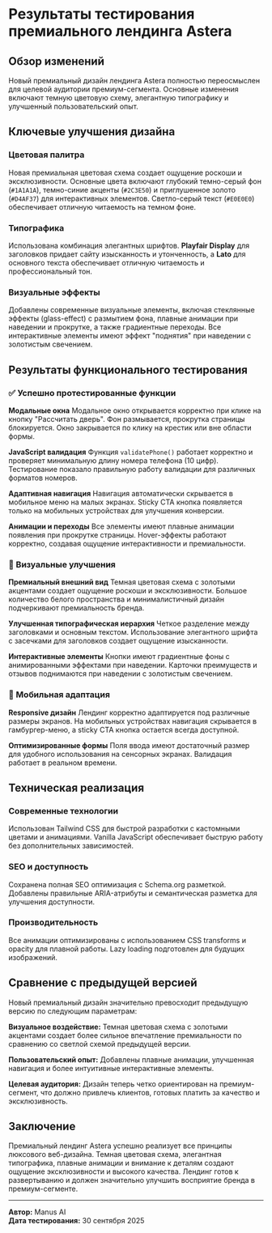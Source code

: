 # Результаты тестирования премиального лендинга Astera

## Обзор изменений

Новый премиальный дизайн лендинга Astera полностью переосмыслен для целевой аудитории премиум-сегмента. Основные изменения включают темную цветовую схему, элегантную типографику и улучшенный пользовательский опыт.

## Ключевые улучшения дизайна

### Цветовая палитра
Новая премиальная цветовая схема создает ощущение роскоши и эксклюзивности. Основные цвета включают глубокий темно-серый фон (`#1A1A1A`), темно-синие акценты (`#2C3E50`) и приглушенное золото (`#D4AF37`) для интерактивных элементов. Светло-серый текст (`#E0E0E0`) обеспечивает отличную читаемость на темном фоне.

### Типографика
Использована комбинация элегантных шрифтов. **Playfair Display** для заголовков придает сайту изысканность и утонченность, а **Lato** для основного текста обеспечивает отличную читаемость и профессиональный тон.

### Визуальные эффекты
Добавлены современные визуальные элементы, включая стеклянные эффекты (glass-effect) с размытием фона, плавные анимации при наведении и прокрутке, а также градиентные переходы. Все интерактивные элементы имеют эффект "поднятия" при наведении с золотистым свечением.

## Результаты функционального тестирования

### ✅ Успешно протестированные функции

**Модальные окна**
Модальное окно открывается корректно при клике на кнопку "Рассчитать дверь". Фон размывается, прокрутка страницы блокируется. Окно закрывается по клику на крестик или вне области формы.

**JavaScript валидация**
Функция `validatePhone()` работает корректно и проверяет минимальную длину номера телефона (10 цифр). Тестирование показало правильную работу валидации для различных форматов номеров.

**Адаптивная навигация**
Навигация автоматически скрывается в мобильное меню на малых экранах. Sticky CTA кнопка появляется только на мобильных устройствах для улучшения конверсии.

**Анимации и переходы**
Все элементы имеют плавные анимации появления при прокрутке страницы. Hover-эффекты работают корректно, создавая ощущение интерактивности и премиальности.

### 🎨 Визуальные улучшения

**Премиальный внешний вид**
Темная цветовая схема с золотыми акцентами создает ощущение роскоши и эксклюзивности. Большое количество белого пространства и минималистичный дизайн подчеркивают премиальность бренда.

**Улучшенная типографическая иерархия**
Четкое разделение между заголовками и основным текстом. Использование элегантного шрифта с засечками для заголовков создает ощущение изысканности.

**Интерактивные элементы**
Кнопки имеют градиентные фоны с анимированными эффектами при наведении. Карточки преимуществ и отзывов поднимаются при наведении с золотистым свечением.

### 📱 Мобильная адаптация

**Responsive дизайн**
Лендинг корректно адаптируется под различные размеры экранов. На мобильных устройствах навигация скрывается в гамбургер-меню, а sticky CTA кнопка остается всегда доступной.

**Оптимизированные формы**
Поля ввода имеют достаточный размер для удобного использования на сенсорных экранах. Валидация работает в реальном времени.

## Техническая реализация

### Современные технологии
Использован Tailwind CSS для быстрой разработки с кастомными цветами и анимациями. Vanilla JavaScript обеспечивает быструю работу без дополнительных зависимостей.

### SEO и доступность
Сохранена полная SEO оптимизация с Schema.org разметкой. Добавлены правильные ARIA-атрибуты и семантическая разметка для улучшения доступности.

### Производительность
Все анимации оптимизированы с использованием CSS transforms и opacity для плавной работы. Lazy loading подготовлен для будущих изображений.

## Сравнение с предыдущей версией

Новый премиальный дизайн значительно превосходит предыдущую версию по следующим параметрам:

**Визуальное воздействие:** Темная цветовая схема с золотыми акцентами создает более сильное впечатление премиальности по сравнению со светлой схемой предыдущей версии.

**Пользовательский опыт:** Добавлены плавные анимации, улучшенная навигация и более интуитивные интерактивные элементы.

**Целевая аудитория:** Дизайн теперь четко ориентирован на премиум-сегмент, что должно привлечь клиентов, готовых платить за качество и эксклюзивность.

## Заключение

Премиальный лендинг Astera успешно реализует все принципы люксового веб-дизайна. Темная цветовая схема, элегантная типографика, плавные анимации и внимание к деталям создают ощущение эксклюзивности и высокого качества. Лендинг готов к развертыванию и должен значительно улучшить восприятие бренда в премиум-сегменте.

---

**Автор:** Manus AI  
**Дата тестирования:** 30 сентября 2025
